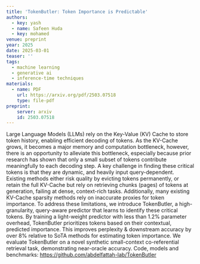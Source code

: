 ```yaml
---
title: 'TokenButler: Token Importance is Predictable'
authors:
  - key: yash
  - name: Safeen Huda
  - key: mohamed
venue: preprint
year: 2025
date: 2025-03-01
teaser: ''
tags:
  - machine learning
  - generative ai
  - inference-time techniques
materials:
  - name: PDF
    url: https://arxiv.org/pdf/2503.07518
    type: file-pdf
preprint:
    server: arxiv
    id: 2503.07518
---
```

Large Language Models (LLMs) rely on the Key-Value (KV) Cache to store token history, enabling efficient decoding of tokens. As the KV-Cache grows, it becomes a major memory and computation bottleneck, however, there is an opportunity to alleviate this bottleneck, especially because prior research has shown that only a small subset of tokens contribute meaningfully to each decoding step. A key challenge in finding these critical tokens is that they are dynamic, and heavily input query-dependent. Existing methods either risk quality by evicting tokens permanently, or retain the full KV-Cache but rely on retrieving chunks (pages) of tokens at generation, failing at dense, context-rich tasks. Additionally, many existing KV-Cache sparsity methods rely on inaccurate proxies for token importance. To address these limitations, we introduce TokenButler, a high-granularity, query-aware predictor that learns to identify these critical tokens. By training a light-weight predictor with less than 1.2% parameter overhead, TokenButler prioritizes tokens based on their contextual, predicted importance. This improves perplexity & downstream accuracy by over 8% relative to SoTA methods for estimating token importance. We evaluate TokenButler on a novel synthetic small-context co-referential retrieval task, demonstrating near-oracle accuracy. Code, models and benchmarks: https://github.com/abdelfattah-lab/TokenButler
